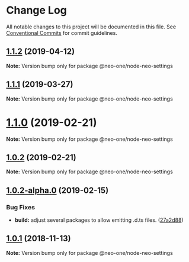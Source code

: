 # Change Log

All notable changes to this project will be documented in this file.
See [Conventional Commits](https://conventionalcommits.org) for commit guidelines.

## [1.1.2](https://github.com/neo-one-suite/neo-one/compare/@neo-one/node-neo-settings@1.1.1...@neo-one/node-neo-settings@1.1.2) (2019-04-12)

**Note:** Version bump only for package @neo-one/node-neo-settings





## [1.1.1](https://github.com/neo-one-suite/neo-one/compare/@neo-one/node-neo-settings@1.1.0...@neo-one/node-neo-settings@1.1.1) (2019-03-27)

**Note:** Version bump only for package @neo-one/node-neo-settings





# [1.1.0](https://github.com/neo-one-suite/neo-one/compare/@neo-one/node-neo-settings@1.0.2...@neo-one/node-neo-settings@1.1.0) (2019-02-21)

**Note:** Version bump only for package @neo-one/node-neo-settings





## [1.0.2](https://github.com/neo-one-suite/neo-one/compare/@neo-one/node-neo-settings@1.0.2-alpha.0...@neo-one/node-neo-settings@1.0.2) (2019-02-21)

**Note:** Version bump only for package @neo-one/node-neo-settings





## [1.0.2-alpha.0](https://github.com/neo-one-suite/neo-one/compare/@neo-one/node-neo-settings@1.0.1...@neo-one/node-neo-settings@1.0.2-alpha.0) (2019-02-15)


### Bug Fixes

* **build:** adjust several packages to allow emitting .d.ts files. ([27a2d88](https://github.com/neo-one-suite/neo-one/commit/27a2d88))





## [1.0.1](https://github.com/neo-one-suite/neo-one/compare/@neo-one/node-neo-settings@1.0.0...@neo-one/node-neo-settings@1.0.1) (2018-11-13)

**Note:** Version bump only for package @neo-one/node-neo-settings
